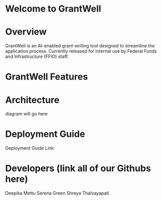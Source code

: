 # Welcome to GrantWell

# Overview
GrantWell is an AI-enabled grant-writing tool designed to streamline the application process. Currently released for internal use by Federal Funds and Infrastructure (FFIO) staff.

# GrantWell Features

# Architecture 
diagram will go here

# Deployment Guide
Deployment Guide Link

# Developers (link all of our Githubs here)
Deepika Mettu
Serena Green
Shreya Thalvayapati



